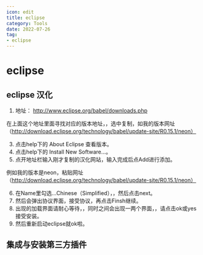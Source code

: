 ```yaml
---
icon: edit
title: eclipse
category: Tools
date: 2022-07-26
tag:
- eclipse
---
```


# eclipse


## eclipse 汉化

1) 地址：  http://www.eclipse.org/babel/downloads.php 

在上面这个地址里面寻找对应的版本地址，，选中复制，如我的版本网址（http://download.eclipse.org/technology/babel/update-site/R0.15.1/neon）

3) 点击help下的  About Eclipse   查看版本。
4) 点击help下的    Install New Software...。
5) 点开地址栏输入刚才复制的汉化网站，输入完成后点Add进行添加。  

例如我的版本是neon，粘贴网址（http://download.eclipse.org/technology/babel/update-site/R0.15.1/neon）

6) 在Name里勾选...Chinese（Simplified），，然后点击next。
7) 然后会弹出协议界面，接受协议，再点击Finsh继续。
8) 出现的加载界面请耐心等待，，同时之间会出现一两个界面，，请点击ok或yes接受安装。
9) 然后重新启动eclipse就ok啦。


## 集成与安装第三方插件

